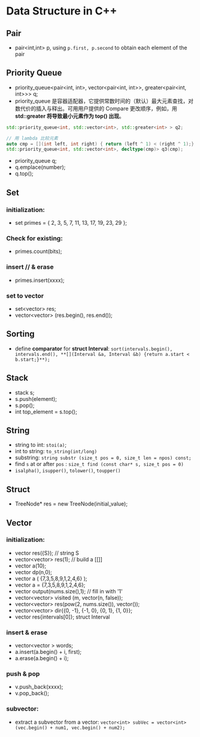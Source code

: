 # Data Structure in C++

## Pair
- pair<int,int> p, using `p.first, p.second` to obtain each element of the pair


## Priority Queue
- priority_queue<pair<int, int>, vector<pair<int, int>>, greater<pair<int, int>>> q;
- priority_queue 是容器适配器，它提供常数时间的（默认）最大元素查找，对数代价的插入与释出。可用用户提供的 Compare 更改顺序，例如，用 **std::greater<T> 将导致最小元素作为 top() 出现**。

```C++
std::priority_queue<int, std::vector<int>, std::greater<int> > q2;

// 用 lambda 比较元素
auto cmp = [](int left, int right) { return (left ^ 1) < (right ^ 1);};
std::priority_queue<int, std::vector<int>, decltype(cmp)> q3(cmp);
```

- priority_queue<int> q;
- q.emplace(number);
- q.top();

## Set
### initialization:
- set<int> primes = { 2, 3, 5, 7, 11, 13, 17, 19, 23, 29 };
### Check for existing:
- primes.count(bits);
### insert // & erase
- primes.insert(xxxx);
### set to vector
- set<vector<int>> res;
- vector<vector<int>> (res.begin(), res.end());

## Sorting
- define **comparator** for **struct Interval**: `sort(intervals.begin(), intervals.end(), **[](Interval &a, Interval &b) {return a.start < b.start;}**);`

## Stack
- stack<int> s;
- s.push(element);
- s.pop();
- int top_element = s.top();

## String
- string to int: `stoi(a)`; 
- int to string: `to_string(int/long)`
- substring: `string substr (size_t pos = 0, size_t len = npos) const;`
- find `s` at or after `pos` : `size_t find (const char* s, size_t pos = 0)`
- `isalpha()`, `isupper()`, `tolower()`, `toupper()`

## Struct
- TreeNode* res = new TreeNode(initial_value);

## Vector
### initialization:
- vector<string> res({S}); // string S
- vector<vector<int>> res(1); // build a [[]]
- vector<int> a(10);
- vector<int> dp(n,0);
- vector<int> a ( {7,3,5,8,9,1,2,4,6} );
- vector<int> a = {7,3,5,8,9,1,2,4,6};
- vector<int> output(nums.size(),1); // fill in with '1'
- vector<vector<bool>> visited (m, vector<bool>(n, false));
- vector<vector<int>> res(pow(2, nums.size()), vector<int>());
- vector<vector<int>> dir{{0, -1}, {-1, 0}, {0, 1}, {1, 0}};
- vector<Interval> res{intervals[0]};  struct Interval
### insert & erase
- vector<vector<int> > words;
- a.insert(a.begin() + i, first);
- a.erase(a.begin() + i);
### push & pop
- v.push_back(xxxx);
- v.pop_back();
### subvector:
- extract a subvector from a vector: `vector<int> subVec = vector<int>(vec.begin() + num1, vec.begin() + num2);`
